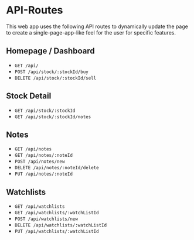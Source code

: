 # API-Routes

This web app uses the following API routes to dynamically update the page to create a single-page-app-like feel for the user for specific features.

## Homepage / Dashboard

- `GET /api/`
- `POST /api/stock/:stockId/buy`
- `DELETE /api/stock/:stockId/sell`

## Stock Detail

- `GET /api/stock/:stockId`
- `GET /api/stock/:stockId/notes`

## Notes

- `GET /api/notes`
- `GET /api/notes/:noteId`
- `POST /api/notes/new`
- `DELETE /api/notes/:noteId/delete`
- `PUT /api/notes/:noteId`

## Watchlists

- `GET /api/watchlists`
- `GET /api/watchlists/:watchListId`
- `POST /api/watchlists/new`
- `DELETE /api/watchlists/:watchListId`
- `PUT /api/watchlists/:watchListId`
